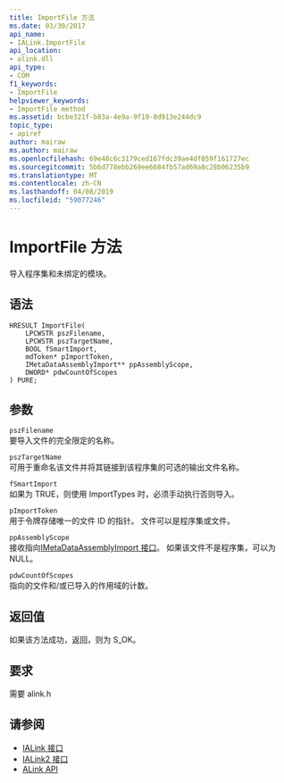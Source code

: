 ```yaml
---
title: ImportFile 方法
ms.date: 03/30/2017
api_name:
- IALink.ImportFile
api_location:
- alink.dll
api_type:
- COM
f1_keywords:
- ImportFile
helpviewer_keywords:
- ImportFile method
ms.assetid: bcbe321f-b83a-4e9a-9f10-8d913e244dc9
topic_type:
- apiref
author: mairaw
ms.author: mairaw
ms.openlocfilehash: 69e48c6c3179ced167fdc39ae4df859f161727ec
ms.sourcegitcommit: 5b6d778ebb269ee6684fb57ad69a8c28b06235b9
ms.translationtype: MT
ms.contentlocale: zh-CN
ms.lasthandoff: 04/08/2019
ms.locfileid: "59077246"
---
```

# <a name="importfile-method"></a>ImportFile 方法
导入程序集和未绑定的模块。  
  
## <a name="syntax"></a>语法  
  
```  
HRESULT ImportFile(  
    LPCWSTR pszFilename,  
    LPCWSTR pszTargetName,  
    BOOL fSmartImport,  
    mdToken* pImportToken,  
    IMetaDataAssemblyImport** ppAssemblyScope,  
    DWORD* pdwCountOfScopes  
) PURE;  
```  
  
## <a name="parameters"></a>参数  
 `pszFilename`  
 要导入文件的完全限定的名称。  
  
 `pszTargetName`  
 可用于重命名该文件并将其链接到该程序集的可选的输出文件名称。  
  
 `fSmartImport`  
 如果为 TRUE，则使用 ImportTypes 时，必须手动执行否则导入。  
  
 `pImportToken`  
 用于令牌存储唯一的文件 ID 的指针。 文件可以是程序集或文件。  
  
 `ppAssemblyScope`  
 接收指向[IMetaDataAssemblyImport 接口](../../../../docs/framework/unmanaged-api/metadata/imetadataassemblyimport-interface.md)。 如果该文件不是程序集，可以为 NULL。  
  
 `pdwCountOfScopes`  
 指向的文件和/或已导入的作用域的计数。  
  
## <a name="return-value"></a>返回值  
 如果该方法成功，返回，则为 S_OK。  
  
## <a name="requirements"></a>要求  
 需要 alink.h  
  
## <a name="see-also"></a>请参阅

- [IALink 接口](../../../../docs/framework/unmanaged-api/alink/ialink-interface.md)
- [IALink2 接口](../../../../docs/framework/unmanaged-api/alink/ialink2-interface.md)
- [ALink API](../../../../docs/framework/unmanaged-api/alink/index.md)
